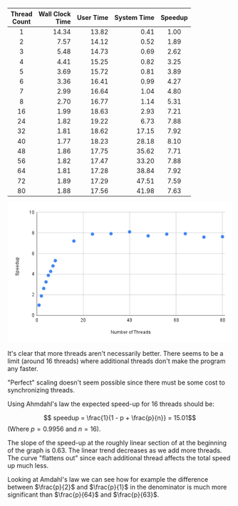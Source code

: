 | Thread<br>Count | Wall Clock<br>Time | User Time | System Time | Speedup |
| :-------------: | -----------------: | --------: | ----------: | :-----: |
|        1        |              14.34 |     13.82 |        0.41 |  1.00   |
|        2        |               7.57 |     14.12 |        0.52 |  1.89   |
|        3        |               5.48 |     14.73 |        0.69 |  2.62   |
|        4        |               4.41 |     15.25 |        0.82 |  3.25   |
|        5        |               3.69 |     15.72 |        0.81 |  3.89   |
|        6        |               3.36 |     16.41 |        0.99 |  4.27   |
|        7        |               2.99 |     16.64 |        1.04 |  4.80   |
|        8        |               2.70 |     16.77 |        1.14 |  5.31   |
|       16        |               1.99 |     18.63 |        2.93 |  7.21   |
|       24        |               1.82 |     19.22 |        6.73 |  7.88   |
|       32        |               1.81 |     18.62 |       17.15 |  7.92   |
|       40        |               1.77 |     18.23 |       28.18 |  8.10   |
|       48        |               1.86 |     17.75 |       35.62 |  7.71   |
|       56        |               1.82 |     17.47 |       33.20 |  7.88   |
|       64        |               1.81 |     17.28 |       38.84 |  7.92   |
|       72        |               1.89 |     17.29 |       47.51 |  7.59   |
|       80        |               1.88 |     17.56 |       41.98 |  7.63   |

![Speedup vs. Thread Count](chart.png)

It's clear that more threads aren't necessarily better. There seems to be a limit (around 16 threads) where additional threads don't make the program any faster.

"Perfect" scaling doesn't seem possible since there must be some cost to synchronizing threads.

Using Ahmdahl's law the expected speed-up for 16 threads should be:

$$ speedup = \frac{1}{1 - p + \frac{p}{n}} = 15.01$$
(Where $p = 0.9956$ and $n = 16$).

The slope of the speed-up at the roughly linear section of at the beginning of the graph is 0.63. The linear trend decreases as we add more threads. The curve "flattens out" since each additional thread affects the total speed up much less.

Looking at Amdahl's law we can see how for example the difference between $\frac{p}{2}$ and $\frac{p}{1}$ in the denominator is much more significant than $\frac{p}{64}$ and $\frac{p}{63}$.
